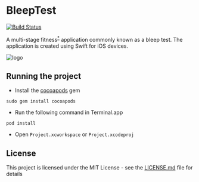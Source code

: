 # BleepTest

[![Build Status](https://travis-ci.org/IeuanTudurPeace/BleepTest.svg?branch=master)](https://travis-ci.org/IeuanTudurPeace/BleepTest)

A multi-stage fitness<sup>[*]( https://en.wikipedia.org/wiki/Multi-stage_fitness_test)</sup> application commonly known as a bleep test. The application is created using Swift for iOS devices.

![logo](https://github.com/IeuanTudurPeace/BleepTest/blob/master/GitHub/App%20Screenshots.png?raw=true)

## Running the project

- Install the [cocoapods](https://cocoapods.org) gem

```
sudo gem install cocoapods
```

- Run the following command in Terminal.app

```
pod install
```

- Open `Project.xcworkspace` or `Project.xcodeproj`


## License

This project is licensed under the MIT License - see the [LICENSE.md](https://github.com/IeuanTudurPeace/BleepTest/blob/master/LICENSE.md) file for details
